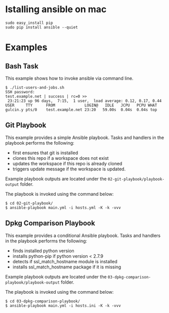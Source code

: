 Istalling ansible on mac
=========================

    sudo easy_install pip
    sudo pip install ansible --quiet

Examples
========

Bash Task
---------

This example shows how to invoke ansible via command line.

    $ ./list-users-and-jobs.sh
    SSH password:
    test.example.net | success | rc=0 >>
     23:21:23 up 96 days,  7:15,  1 user,  load average: 0.12, 0.17, 0.44
    USER     TTY      FROM             LOGIN@   IDLE   JCPU   PCPU WHAT
    gulcin.y pts/0    test.example.net 23:20   59.00s  0.04s  0.04s top

Git Playbook
------------

This example provides a simple Ansible playbook. Tasks and handlers in the playbook performs the following:

  - first ensures that git is installed
  - clones this repo if a workspace does not exist
  - updates the workspace if this repo is already cloned
  - triggers update message if the workspace is updated.

Example playbook outputs are located under the `02-git-playbook/playbook-output` folder.

The playbook is invoked using the command below:

    $ cd 02-git-playbook/
    $ ansible-playbook main.yml -i hosts.yml -K -k -vvv

Dpkg Comparison Playbook
------------------------

This example provides a conditional Ansible playbook. Tasks and handlers in the playbook performs the following:

  - finds installed python version
  - installs python-pip if python version < 2.7.9
  - detects if ssl_match_hostname module is installed
  - installs ssl_match_hostname package if it is missing

Example playbook outputs are located under the `03-dpkg-comparison-playbook/playbook-output` folder.

The playbook is invoked using the command below:

    $ cd 03-dpkg-comparison-playbook/
    $ ansible-playbook main.yml -i hosts.ini -K -k -vvv


